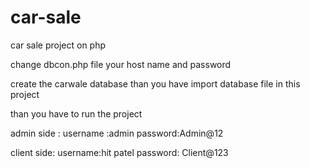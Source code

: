 # car-sale
car sale project on php

change dbcon.php file your host name and password 

create the carwale database 
than you have import database file in this project 

than you have to run the project

admin side :
  username :admin 
  password:Admin@12
 
 client side:
  username:hit patel
  password: Client@123
